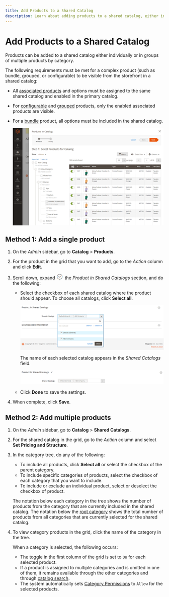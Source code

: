 ```yaml
---
title: Add Products to a Shared Catalog
description: Learn about adding products to a shared catalog, either individually or in groups by category.
---
```

# Add Products to a Shared Catalog

Products can be added to a shared catalog either individually or in groups of multiple products by category.

The following requirements must be met for a complex product (such as bundle, grouped, or configurable) to be visible from the storefront in a shared catalog:

- All [associated products](https://docs.magento.com/user-guide/catalog/product-configurations.html) and options must be assigned to the same shared catalog and enabled in the primary catalog.
- For [configurable](https://docs.magento.com/user-guide/catalog/product-create-configurable.html) and [grouped](https://docs.magento.com/user-guide/catalog/product-create-grouped.html) products, only the enabled associated products are visible.
- For a [bundle](https://docs.magento.com/user-guide/catalog/product-create-bundle.html) product, all options must be included in the shared catalog.

   ![Select Products for Catalog](./assets/shared-catalog-select-products-step-1.png)<!--- zoom --->

## Method 1: Add a single product

1. On the _Admin_ sidebar, go to **Catalog** > **Products**.

1. For the product in the grid that you want to add, go to the _Action_ column and click **Edit**.

1. Scroll down, expand ![Expansion selector](../assets/icon-display-expand.png) the _Product in Shared Catalogs_ section, and do the following:

   - Select the checkbox of each shared catalog where the product should appear. To choose all catalogs, click **Select all**.

      ![Product in Shared Catalogs](./assets/shared-catalog-assign-from-product.png)<!--- zoom --->

      The name of each selected catalog appears in the _Shared Catalogs_ field.

      ![Shared catalogs assigned](./assets/shared-catalog-assigned.png)<!--- zoom --->

   - Click **Done** to save the settings.

1. When complete, click **Save**.

## Method 2: Add multiple products

1. On the _Admin_ sidebar, go to **Catalog** > **Shared Catalogs**.

1. For the shared catalog in the grid, go to the _Action_ column and select **Set Pricing and Structure**.

1. In the category tree, do any of the following:

   - To include all products, click **Select all** or select the checkbox of the parent category.
   - To include specific categories of products, select the checkbox of each category that you want to include.
   - To include or exclude an individual product, select or deselect the checkbox of product.

   The notation below each category in the tree shows the number of products from the category that are currently included in the shared catalog. The notation below the [root category](https://docs.magento.com/user-guide/catalog/category-root.html) shows the total number of products from all categories that are currently selected for the shared catalog.

1. To view category products in the grid, click the name of the category in the tree.

   When a category is selected, the following occurs:

   - The toggle in the first column of the grid is set to `On` for each selected product.
   - If a product is assigned to multiple categories and is omitted in one of them, it remains available through the other categories and through [catalog search](https://docs.magento.com/user-guide/catalog/search.html).
   - The system automatically sets [Category Permissions](https://docs.magento.com/user-guide/catalog/category-permissions.html) to `Allow` for the selected products.
